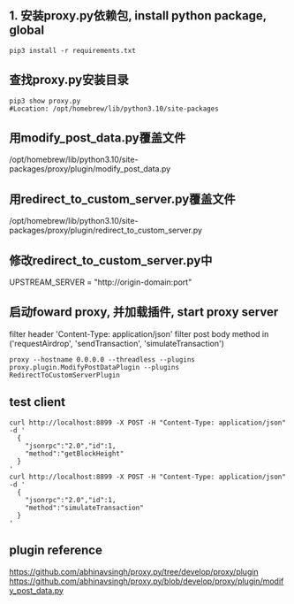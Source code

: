 ## 1. 安装proxy.py依赖包, install python package, global
```shell
pip3 install -r requirements.txt
```

## 查找proxy.py安装目录
```
pip3 show proxy.py 
#Location: /opt/homebrew/lib/python3.10/site-packages
```

## 用modify_post_data.py覆盖文件
/opt/homebrew/lib/python3.10/site-packages/proxy/plugin/modify_post_data.py
## 用redirect_to_custom_server.py覆盖文件
/opt/homebrew/lib/python3.10/site-packages/proxy/plugin/redirect_to_custom_server.py
## 修改redirect_to_custom_server.py中
UPSTREAM_SERVER = "http://origin-domain:port"

## 启动foward proxy, 并加载插件, start proxy server
filter header 'Content-Type: application/json'
filter post body method in ('requestAirdrop', 'sendTransaction', 'simulateTransaction')
```
proxy --hostname 0.0.0.0 --threadless --plugins proxy.plugin.ModifyPostDataPlugin --plugins RedirectToCustomServerPlugin
````

## test client
```
curl http://localhost:8899 -X POST -H "Content-Type: application/json" -d '
  {
    "jsonrpc":"2.0","id":1,
    "method":"getBlockHeight"
  }
'
curl http://localhost:8899 -X POST -H "Content-Type: application/json" -d '
  {
    "jsonrpc":"2.0","id":1,
    "method":"simulateTransaction"
  }
'
````

## plugin reference
https://github.com/abhinavsingh/proxy.py/tree/develop/proxy/plugin
https://github.com/abhinavsingh/proxy.py/blob/develop/proxy/plugin/modify_post_data.py
